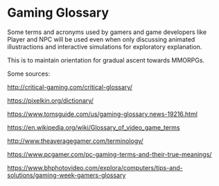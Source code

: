 # Gaming Glossary

Some terms and acronyms used by gamers and game developers like Player and NPC will be used even when only discussing animated illustractions   and interactive simulations for exploratory explanation.

This is to maintain orientation for gradual ascent towards MMORPGs.

Some sources:

http://critical-gaming.com/critical-glossary/

https://pixelkin.org/dictionary/

https://www.tomsguide.com/us/gaming-glossary,news-19216.html

https://en.wikipedia.org/wiki/Glossary_of_video_game_terms

http://www.theaveragegamer.com/terminology/

https://www.pcgamer.com/pc-gaming-terms-and-their-true-meanings/

https://www.bhphotovideo.com/explora/computers/tips-and-solutions/gaming-week-gamers-glossary
